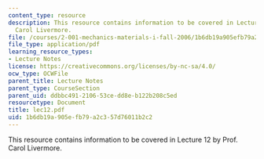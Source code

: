 ```yaml
---
content_type: resource
description: This resource contains information to be covered in Lecture 12 by Prof.
  Carol Livermore.
file: /courses/2-001-mechanics-materials-i-fall-2006/1b6db19a905efb79a2c357d76011b2c2_lec12.pdf
file_type: application/pdf
learning_resource_types:
- Lecture Notes
license: https://creativecommons.org/licenses/by-nc-sa/4.0/
ocw_type: OCWFile
parent_title: Lecture Notes
parent_type: CourseSection
parent_uid: ddbbc491-2106-53ce-dd8e-b122b208c5ed
resourcetype: Document
title: lec12.pdf
uid: 1b6db19a-905e-fb79-a2c3-57d76011b2c2
---
```

This resource contains information to be covered in Lecture 12 by Prof. Carol Livermore.